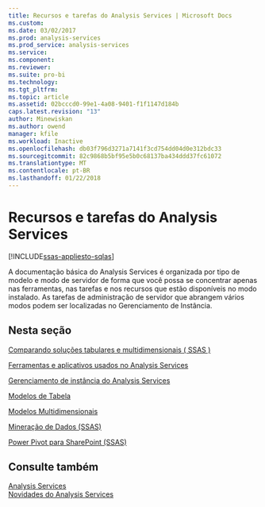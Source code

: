 ```yaml
---
title: Recursos e tarefas do Analysis Services | Microsoft Docs
ms.custom: 
ms.date: 03/02/2017
ms.prod: analysis-services
ms.prod_service: analysis-services
ms.service: 
ms.component: 
ms.reviewer: 
ms.suite: pro-bi
ms.technology: 
ms.tgt_pltfrm: 
ms.topic: article
ms.assetid: 02bcccd0-99e1-4a08-9401-f1f1147d184b
caps.latest.revision: "13"
author: Minewiskan
ms.author: owend
manager: kfile
ms.workload: Inactive
ms.openlocfilehash: db03f796d3271a7141f3cd754dd04d0e312bdc33
ms.sourcegitcommit: 82c9868b5bf95e5b0c68137ba434ddd37fc61072
ms.translationtype: MT
ms.contentlocale: pt-BR
ms.lasthandoff: 01/22/2018
---
```

# <a name="analysis-services-features-and-tasks"></a>Recursos e tarefas do Analysis Services
[!INCLUDE[ssas-appliesto-sqlas](../includes/ssas-appliesto-sqlas.md)]

  A documentação básica do Analysis Services é organizada por tipo de modelo e modo de servidor de forma que você possa se concentrar apenas nas ferramentas, nas tarefas e nos recursos que estão disponíveis no modo instalado. As tarefas de administração de servidor que abrangem vários modos podem ser localizadas no Gerenciamento de Instância.  
  
## <a name="in-this-section"></a>Nesta seção  
 [Comparando soluções tabulares e multidimensionais &#40; SSAS &#41;](../analysis-services/comparing-tabular-and-multidimensional-solutions-ssas.md)  
  
 [Ferramentas e aplicativos usados no Analysis Services](../analysis-services/tools-and-applications-used-in-analysis-services.md)  
  
 [Gerenciamento de instância do Analysis Services](../analysis-services/instances/analysis-services-instance-management.md)  
  
[Modelos de Tabela](../analysis-services/tabular-models/tabular-models-ssas.md) 

[Modelos Multidimensionais](../analysis-services/multidimensional-models/multidimensional-models-ssas.md)
  
 [Mineração de Dados &#40;SSAS&#41;](../analysis-services/data-mining/data-mining-ssas.md)  
  
 [Power Pivot para SharePoint &#40;SSAS&#41;](../analysis-services/power-pivot-sharepoint/power-pivot-for-sharepoint-ssas.md)  
  
## <a name="see-also"></a>Consulte também  
 [Analysis Services](../analysis-services/analysis-services.md)   
 [Novidades do Analysis Services](../analysis-services/what-s-new-in-analysis-services.md)  
  
  

